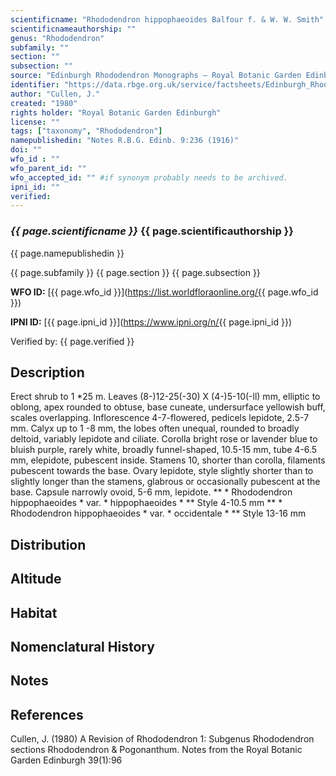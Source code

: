 ```yaml
---
scientificname: "Rhododendron hippophaeoides Balfour f. & W. W. Smith"
scientificnameauthorship: ""
genus: "Rhododendron"
subfamily: ""
section: ""
subsection: ""
source: "Edinburgh Rhododendron Monographs – Royal Botanic Garden Edinburgh"
identifier: "https://data.rbge.org.uk/service/factsheets/Edinburgh_Rhododendron_Monographs.xhtml"
author: "Cullen, J."
created: "1980"
rights holder: "Royal Botanic Garden Edinburgh"
license: ""
tags: ["taxonomy", "Rhododendron"]
namepublishedin: "Notes R.B.G. Edinb. 9:236 (1916)"
doi: ""
wfo_id : ""
wfo_parent_id: ""
wfo_accepted_id: "" #if synonym probably needs to be archived.                      
ipni_id: ""
verified:
---
```

### _{{ page.scientificname }}_ {{ page.scientificauthorship }}
 {{ page.namepublishedin }}

{{ page.subfamily }} {{ page.section }} {{ page.subsection }}

**WFO ID:** [{{ page.wfo_id }}](https://list.worldfloraonline.org/{{ page.wfo_id }})

**IPNI ID:** [{{ page.ipni_id }}](https://www.ipni.org/n/{{ page.ipni_id }})

Verified by: {{ page.verified }}



## Description
Erect shrub to 1 *25 m. Leaves (8-)12-25(-30) X (4-)5-10(-ll) mm, elliptic to oblong, apex rounded to obtuse, base cuneate, undersurface yellowish buff, scales overlapping. Inflorescence 4-7-flowered, pedicels lepidote, 2.5-7 mm. Calyx up to 1 -8 mm, the lobes often unequal, rounded to broadly deltoid, variably lepidote and ciliate. Corolla bright rose or lavender blue to bluish purple, rarely white, broadly funnel-shaped, 10.5-15 mm, tube 4-6.5 mm, elepidote, pubescent inside. Stamens 10, shorter than corolla, filaments pubescent towards the base. Ovary lepidote, style slightly shorter than to slightly longer than the stamens, glabrous or occasionally pubescent at the base. Capsule narrowly ovoid, 5-6 mm, lepidote. ** * Rhododendron hippophaeoides * var. * hippophaeoides * ** Style 4-10.5 mm ** * Rhododendron hippophaeoides * var. * occidentale * ** Style 13-16 mm

## Distribution


## Altitude


## Habitat


## Nomenclatural History

                       
## Notes


## References

Cullen, J. (1980) A Revision of Rhododendron 1: Subgenus Rhododendron sections Rhododendron & Pogonanthum. Notes from the Royal Botanic Garden Edinburgh 39(1):96
